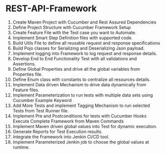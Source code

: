 # REST-API-Framework
1.	Create Maven Project with Cucumber and Rest Assured Dependencies
2.	Define Project Structure with Cucumber Framework Setup
3.	Create Feature File with the Test case you want to Automate.
4.	Implement Smart Step Definition files with supported code.
5.	Build Utils File to define all reusable request and response specifications
6.	Build Pojo classes for Serializing and Deserializing Json payload.
7.	Implement logging into Framework to log request and response details.
8.	Develop End to End Functionality Test with all validations and Assertions.
9.	Define Global Properties and drive all the global variables from Properties file.
10.	Define Enum class with constants to centralize all resources details.
11.	Implement Data driven Mechanism to drive data dynamically from
Feature files.
12.	Implement Parameterization to run tests with multiple data sets using
Cucumber Example Keyword
13.	Add More Tests and implement Tagging Mechanism to run selected Tests from Test Runner file.
14.	Implement Pre and Postconditions for tests with Cucumber Hooks
Execute Complete Framework from Maven Commands
15.	Implement Maven driven global values into Test for dynamic execution.
16.	Generate Reports for Test Execution results.
17.	Integrate the Framework into Jenkin CI/CD tool.
18.	Implement Parameterized Jenkin job to choose the global values at runtime.
